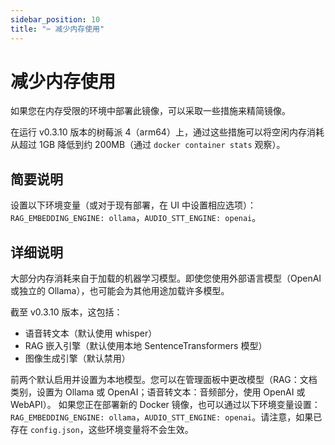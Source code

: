 ```yaml
---
sidebar_position: 10
title: "✂️ 减少内存使用"
---
```


# 减少内存使用

如果您在内存受限的环境中部署此镜像，可以采取一些措施来精简镜像。

在运行 v0.3.10 版本的树莓派 4（arm64）上，通过这些措施可以将空闲内存消耗从超过 1GB 降低到约 200MB（通过 `docker container stats` 观察）。

## 简要说明

设置以下环境变量（或对于现有部署，在 UI 中设置相应选项）：`RAG_EMBEDDING_ENGINE: ollama`，`AUDIO_STT_ENGINE: openai`。

## 详细说明

大部分内存消耗来自于加载的机器学习模型。即使您使用外部语言模型（OpenAI 或独立的 Ollama），也可能会为其他用途加载许多模型。

截至 v0.3.10 版本，这包括：

* 语音转文本（默认使用 whisper）
* RAG 嵌入引擎（默认使用本地 SentenceTransformers 模型）
* 图像生成引擎（默认禁用）

前两个默认启用并设置为本地模型。您可以在管理面板中更改模型（RAG：文档类别，设置为 Ollama 或 OpenAI；语音转文本：音频部分，使用 OpenAI 或 WebAPI）。
如果您正在部署新的 Docker 镜像，也可以通过以下环境变量设置：`RAG_EMBEDDING_ENGINE: ollama`，`AUDIO_STT_ENGINE: openai`。请注意，如果已存在 `config.json`，这些环境变量将不会生效。
